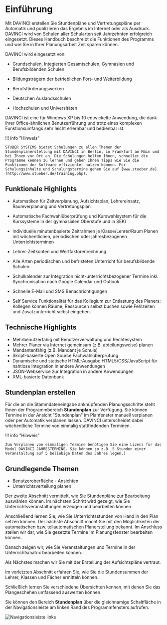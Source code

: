 # Einführung

Mit DAVINCI erstellen Sie Stundenpläne und Vertretungspläne per Automatik und publizieren das Ergebnis im Internet oder als Ausdruck. DAVINCI wird von Schulen aller Schularten seit Jahrzehnten erfolgreich eingesetzt. Dieses Handbuch beschreibt die Funktionen des Programms und wie Sie in Ihrer Planungsarbeit Zeit sparen können.

DAVINCI wird eingesetzt von:

* Grundschulen, Integierten Gesamtschulen, Gymnasien und Berufsbildenden Schulen

* Bildungsträgern der betrieblichen Fort- und Weiterbildung

* Berufsförderungswerken

* Deutschen Auslandsschulen

* Hochschulen und Universitäten

DAVINCI ist eine für Windows XP bis 10 entwickelte Anwendung, die dank ihrer Office-ähnlichen Benutzerführung und trotz eines komplexen Funktionsumfangs sehr leicht erlernbar und bedienbar ist.

!!! info "Hinweis"

    STÜBER SYSTEMS bietet Schulungen zu allen Themen der Stundenplanerstellung mit DAVINCI in Berlin, in Frankfurt am Main und bei Ihnen vor Ort an. Die Schulungen helfen Ihnen, schneller die Programme kennen zu lernen und geben Ihnen Tipps wie Sie die Funktionen der Software effizienter nutzen können. Für Schulungsinhalte und Schulungstermine gehen Sie auf [www.stueber.de](http://www.stueber.de/training.php).

## Funktionale Highlights

* Automatiken für Zeitverplanung, Aufsichtsplan, Lehrereinsatz, Raumverplanung und Vertretungsplan

* Automatische Fachwahlüberprüfung und Kurswahlsystem für die Kurssysteme in der gymnasialen Oberstufe und in SEKI

* Individuelle minutenbasierte Zeitrahmen je Klasse/Lehrer/Raum Planen mit wöchentlichen, periodischen oder jahresbezogenen Unterrichtsterminen

* Lehrer-Zeitkonten und Wertfaktorenrechnung

* Alle Arten periodischen und befristeten Unterricht für berufsbildende Schulen

* Schulkalender zur Integration nicht-unterrichtsbezogener Termine inkl. Synchronisation nach Google Calendar und Outlook

* Schnelle E-Mail und SMS Benachrichtigungen

* Self Service Funktionalität für das Kollegium zur Entlastung des Planers: Kollegen können Räume, Ressourcen selbst buchen sowie Fehlzeiten und Zusatzunterricht selbst eingeben.

## Technische Highlights

* Mehrbenutzerfähig mit Benutzerverwaltung und Rechtesystem
* Mehrer Planer via Internet gemeinsam (z.B. abteilungsweise) planen
* Mandantenfähig (z.B. Mandant je Schule)
* Skript-basierte Open Source Fachwahlüberprüfung
* Dynamische und statische HTML-Ausgabe HTML5/CSS/JavaScript für nahtlose Integration in andere Anwendungen
* JSON-Webservice zur Integration in andere Anwendungen
* XML-basierte Datenbank

## Stundenplan erstellen

Für die an die Stammdateneingabe anknüpfenden Planungsschritte steht Ihnen der Programmbereich **Stundenplan** zur Verfügung. Sie können Termine in der Ansicht "Stundenplan" im Planfenster manuell verplanen oder per Automatik verplanen lassen. DAVINCI unterscheidet dabei wöchentliche Termine von einmalig stattfindenden Terminen.

!!! info "Hinweis"

    Zum Verplanen von einmaligen Termine benötigen Sie eine Lizenz für das Modul DAVINCI JAHRESTERMINE. Sie können so z.B. 5 Stunden einer Veranstaltung auf 5 beliebige Daten des Jahres legen.)

## Grundlegende Themen

* Benutzeroberfläche - Ansichten
* Unterrichtsverteilung planen

Der zweite Abschnitt vermittelt, wie Sie Stundenpläne zur Bearbeitung auswählen können. Im nächsten Schritt wird gezeigt, wie Sie Unterrichtsveranstaltungen erzeugen und bearbeiten können.

Anschließend lernen Sie, wie Sie Unterrichtsstunden von Hand in den Plan setzen können. Der nächste Abschnitt macht Sie mit den Möglichkeiten der automatischen bzw. teilautomatischen Planerstellung bekannt. Im Anschluss stellen wir dar, wie Sie gesetzte Termine Im Planungsfenster bearbeiten können.

Danach zeigen wir, wie Sie Veranstaltungen und Termine in der Unterrichtsmatrix bearbeiten können.

Als Nächstes machen wir Sie mit der Erstellung der Aufsichtspläne vertraut.

Im vorletzten Abschnitt erfahren Sie, wie Sie die Stundensummen der Lehrer, Klassen und Fächer ermitteln können.

Schließlich lernen Sie verschiedene Übersichten kennen, mit denen Sie das Plangeschehen umfassend auswerten können.

Sie können den Bereich **Stundenplan** über die gleichnamige Schaltfläche in der Navigationsleiste am linken Rand des Programmfensters aufrufen.

![Navigationsleiste links](/assets/images/Aufruf.STUNDENPLAN.png)
